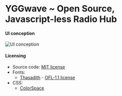 # YGGwave ~ Open Source, Javascript-less Radio Hub

#### UI conception

![UI conception](https://github.com/YGGverse/YGGwave/blob/main/media/ui-conception.png?raw=true)

#### Licensing

* Source code: [MIT license](https://github.com/YGGverse/YGGwave/blob/main/LICENSE)
* Fonts:
  * [Thasadith](https://github.com/cadsondemak/Thasadith) - [OFL-1.1 license](https://github.com/googlefonts/fleurdeleah/blob/master/OFL.txt)
* CSS:
  * [ColorSpace](https://mycolor.space/gradient?ori=to+right+top&hex=%23041B41&hex2=%232AB8C6&sub=1)